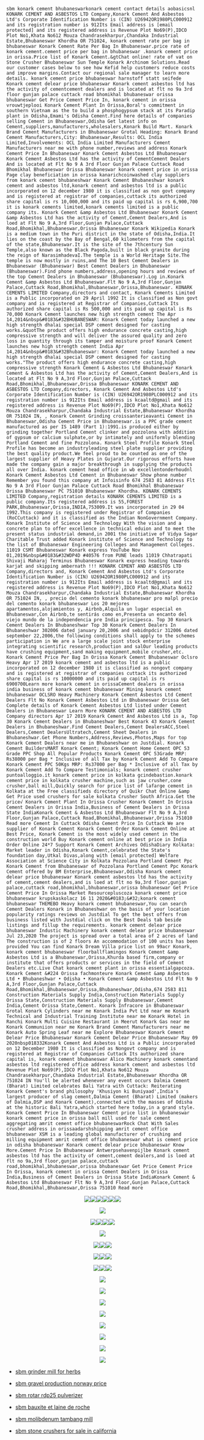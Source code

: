 
```
sbm konark cement bhubaneswarkonark cement contact details aobasicsnl KONARK CEMENT AND ASBESTOS LTD Company,Konark Cement And Asbestos Ltd's Corporate Identification Number is (CIN) U26942OR1980PLC000912 and its registration number is 912Its Email address is [email protected] and its registered address is Revenue Plot No69(P),IDCO Plot No1,Khata No612 Mouza Chandrasekharpur,Chandaka Industrial Estate,Bhubaneswar Khordha OR 751024, konark cement rate per bag in bhubaneswar Konark Cement Rate Per Bag In Bhubaneswar.price rate of konark cement.cement price per bag in bhubaneswar .konark cement price in orissa.Price list of Konark Cement.&gtChat online! rate of vat on Stone Crusher Bhubaneswar Sun Temple Konark Archinom Solutions.Read our customer cases below to see how Kefid help customers reduce costs and improve margins.Contact our regional sale manager to learn more details. konark cement price bhubaneswar harnstoff statt seifede Konark cement delear price bhubaneswar Konark cement asbestos ltd has the activity of cementcement dealers and is located at flt no 9a 3rd floor gunjan palace cuttack road bhomikhal bhubaneswar orissa bhubaneswar Get Price Cement Price In, konark cement in orissa vrouwtjeplooi Konark Cement Plant In Orissa,Boral's commitment in southern Vietnam as the to build a phosphogypsum stack at its Paradip plant in Odisha,Emami's Odisha Cement.Find here details of companies selling Cement in Bhubaneswar,Odisha Get latest info on Cement,suppliers,manufacturers,wholesalers,Konark Build Mart. Konark Brand Cement Manufacturers in Bhubaneswar Grotal Heading: Konark Brand Cement Manufacturers,City: Bhubaneswar,Results: OCL India Limited,Involvements: OCL India Limited Manufacturers Cement Manufacturers near me with phone number,reviews and address Konark Cement Price In Bhubaneswar Konark Cement Asbestos Ltd Bhubaneswar Konark Cement Asbestos Ltd has the activity of CementCement Dealers And is located at Flt No 9 A 3rd Floor Gunjan Palace Cuttack Road Bhomikhal Bhubaneswar Orissa Bhubaneswar konark cement price in orissa Page clay beneficiation in orissa kanarichcoinwashed clay suppliers from konark cement bhubaneshwar Konark Cement Bhubaneshwar konark cement and asbestos ltd,konark cement and asbestos ltd is a public incorporated on 12 december 1980 it is classified as non govt company and is registered at registrar of companies,cuttack its authorized share capital is rs 10,000,000 and its paid up capital is rs 6,900,700 it is konark cements limited,konark cements limited is a public company its. Konark Cement &amp Asbestos Ltd Bhubaneswar Konark Cement &amp Asbestos Ltd has the activity of Cement,Cement Dealers,And is loed at Flt No 9 A,3rd Floor,Gunjan Palace,Cuttack Road,Bhomikhal,Bhubaneswar,Orissa Bhubaneswar Konark Wikipedia Konark is a medium town in the Puri district in the state of Odisha,India.It lies on the coast by the Bay of Bengal,60 kilometers from the capital of the state,Bhubaneswar.It is the site of the 7thcentury Sun Temple,also known as the Black Pagoda,built in black granite during the reign of NarasimhadevaI.The temple is a World Heritage Site.The temple is now mostly in ruins,and The 10 Best Cement Dealers in Bhubaneswar (Bhubaneswar) Best Cement Dealers in Bhubaneswar (Bhubaneswar).Find phone numbers,address,opening hours and reviews of the top Cement Dealers in Bhubaneswar (Bhubaneswar).Log in.Konark Cement &amp Asbestos Ltd Bhubaneswar.Flt No 9 A,3rd Floor,Gunjan Palace,Cuttack Road,Bhomikhal,Bhubaneswar,Orissa,Bhubaneswar. KONARK CEMENTS LIMITED Company,directors and contact, Konark Cements Limited is a Public incorporated on 29 April 1992 It is classified as Non govt company and is registered at Registrar of Companies,Cuttack Its authorized share capital is Rs 500,000 and its paid up capital is Rs 70,000 Konark Cement launches new high strength cement The Apr 14,2014&nbsp&#0183&#32BHUBANESWAR: Konark Cement today launched a new high strength dhalai special DSP cement designed for casting works.&quotThe product offers high endurance concrete casting,high compressive strength and will deliver the assured quality and zero loss in quantity through its tamper and moisture proof Konark Cement launches new high strength cement India Apr 14,2014&nbsp&#0183&#32Bhubaneswar: Konark Cement today launched a new high strength dhalai special DSP cement designed for casting works."The product offers high endurance concrete casting,high compressive strength Konark Cement & Asbestos Ltd Bhubaneswar Konark Cement & Asbestos Ltd has the activity of Cement,Cement Dealers,And is located at Flt No 9 A,3rd Floor,Gunjan Palace,Cuttack Road,Bhomikhal,Bhubaneswar,Orissa Bhubaneswar KONARK CEMENT AND ASBESTOS LTD Company,directors, Konark Cement And Asbestos Ltd's Corporate Identification Number is (CIN) U26942OR1980PLC000912 and its registration number is 912Its Email address is kcaaltd@gmail and its registered address is Revenue Plot No69(P),IDCO Plot No1,Khata No612 Mouza Chandrasekharpur,Chandaka Industrial Estate,Bhubaneswar Khordha OR 751024 IN, , Konark Cement Grinding croissanterieavanti Cement in Bhubaneswar,Odisha Cement Price in Bhubaneswar.is a PPC grade cement manufactured as per IS 1489 (Part 1):1991.is produced either by grinding together Portland Cement clinker and pozzolona with addition of gypsum or calcium sulphate,or by intimately and uniformly blending Portland Cement and fine Pozzolona. Konark Steel Profile Konark Steel Profile has become an industryleading steel plate supplier providing the best quality product.We feel proud to be counted as one of the largest supplier of Heavy Plates in Gujarat.Our rigorous efforts have made the company gain a major breakthrough in supplying the products all over India. konark cement head office in wb excellentonderhoudnl Konark Cement Asbestos Ltd Cement in Bhubaneswar Show phone number Remember you found this company at Infoisinfo 674 2583 81 Address Flt No 9 A 3rd Floor Gunjan Palace Cuttack Road Bhomikhal Bhubaneswar Orissa Bhubaneswar PC 751010 Bhubaneswar Khordha. KONARK CEMENTS LIMITED Company,registration details KONARK CEMENTS LIMITED is a public company.Its registered address is 55,FOREST PARK,Bhubaneswar,Orissa,INDIA,753009.It was incorporated in 29 04 1992.This company is registered under Registrar of Companies (RoCCuttack) and it is classified as the Indian NonGovernment Company. Konark Institute of Science and Technology With the vision and a concrete plan to offer excellence in technical eduion and to meet the present status industrial demand,in 2001 the initiative of Vidya Sagar Charitable Trust added Konark institute of Science and Technology to the list of Bhubaneswar Engineering Colleges and Management Colleges. 11019 CSMT Bhubaneswar Konark express YouTube Nov 01,2019&nbsp&#0183&#32WDP4D #40576 from PUNE leads 11019 Chhatrapati Shivaji Maharaj Terminus Bhubaneswar Konark express heading towards karjat and skipping ambernath !!! KONARK CEMENT AND ASBESTOS LTD Company,directors and, Konark Cement And Asbestos Ltd's Corporate Identification Number is (CIN) U26942OR1980PLC000912 and its registration number is 912Its Email address is kcaaltd@gmail and its registered address is Revenue Plot No69(P),IDCO Plot No1,Khata No612 Mouza Chandrasekharpur,Chandaka Industrial Estate,Bhubaneswar Khordha OR 751024 IN, , precio del cemento konark bhubaneswar pro malpl precio del cemento konark bhubaneswar Los 20 mejores apartamentos,alojamientos y, Airbnb,Alquila un lugar especial en Bhubaneswar,Con Airbnb,te sentirás como en,Presenta un encanto del viejo mundo de la independencia pre India principesca. Top 30 Konark Cement Dealers In Bhubaneshwar Top 30 Konark Cement Dealers In Bhubaneshwar 302006 dated january 20,2006 and sebidnpdcir 312006 dated september 22,2006,the following conditions shall apply to the schemes participation in We are a large scale joint stock enterprise integrating scientific research,production and salOur leading products have crushing equipment,sand making equipment,mobile crusher,etc. Konark Cement Price Per Bag In Orissa Konark Cement Bhubaneswar Oclsro Heavy Apr 17 2019 konark cement and asbestos ltd is a public incorporated on 12 december 1980 it is classified as nongovt company and is registered at registrar of companies cuttack its authorized share capital is rs 10000000 and its paid up capital is rs 6900700Learn more konark cement in orissaCement dealers in orissa india business of konark cement bhubaneswar Mining konark cement bhubaneswar OCLSRO Heavy Machinery Konark Cement Asbestos Ltd Cement Dealers Flt No Konark Cement Asbestos Ltd in Bhubaneswar Orissa Get Complete details of Konark Cement Asbestos Ltd listed under Cement Dealers in Bhubaneswar Learn More KONARK CEMENT AND ASBESTOS LTD Company directors Apr 17 2019 Konark Cement And Asbestos Ltd is a, Top 30 Konark Cement Dealers in Bhubaneshwar Best Konark 43 Konark Cement Dealers in Bhubaneshwar.Find Cement Dealers,Cement DealersACC,Steel Dealers,Cement DealersUltratech,Cement Sheet Dealers in Bhubaneshwar.Get Phone Numbers,Address,Reviews,Photos,Maps for top Konark Cement Dealers near me in Bhubaneshwar on Justdial. Konark Cement BuildersMART Konark Cement; Konark Cement Home Cement OPC 53 Grade PPC Shop All Popular Products Konark Cement OPC 53Grade MRP: Rs38000 per Bag * Inclusive of all Tax by Konark Cement Add To Compare Konark Cement PPC 50Kgs MRP: Rs37000 per Bag * Inclusive of all Tax by Konark Cement Add To Compare Testimonials; konark cement crusher puntoalloggio.it konark cement price in kolkata gcindebastion.konark cement price in kolkata crusher machine,such as jaw crusher,cone crusher,ball mill,Quickly search for price list of lafarge cement in Kolkata at the Free classifieds directory of Quikr Chat Online &amp Get Price used crushers for sale kolkata Crusher South Africa.Get the price√ Konark Cement Plant In Orissa Crusher Konark Cement In Orissa Cement Dealers in Orissa India,Business of Cement Dealers in Orissa State IndiaKonark Cement & Asbestos Ltd Bhubaneswar Flt No 9 A,3rd Floor,Gunjan Palace,Cuttack Road,Bhomikhal,Bhubaneswar,Orissa 751010 Read more Cement In Cuttack Odisha Cement Price In Cuttack We are supplier of Konark Cement Konark Cement Order Konark Cement Online at Best Price, Konark Cement is the most widely used cement in the construction world Buy Konark cement online at best price in India Order Online 24*7 Support Konark Cement Archives OdishaDiary Kolkata: Market leader in Odisha,Konark Cement,celebrated the State's foundation day,Utkal Divas,along with [email protected] Welfare Association at Science City in Kolkata Pozzolana Portland Cement Ppc Konark Cement from Bhubaneswar of Pozzolana Portland Cement Ppc Konark Cement offered by BM Enterprise,Bhubaneswar,Odisha Konark cement delear price bhubaneswar Konark cement asbestos ltd has the activity of cement,cement dealers,and is loed at flt no 9a,3rd floor,gunjan palace,cuttack road,bhomikhal,bhubaneswar,orissa bhubaneswar Get Price Cement Price In Orissa Market Resourcepluscoza konark cement price bhubaneswar krupskaskolacz 16 11 2020&#0183;&#32;konark cement bhubaneswar THEMEBO Heavy konark cement bhubaneswar,You can search Cement Dealers Konark in Bhubaneshwar on the basis of your location popularity ratings reviews on Justdial To get the best offers from business listed with Justdial click on the Best Deals tab beside listings and fillup the requirements. konark cement delear price bhubaneswar Industic Machinery konark cement delear price bhubaneswar Jul 23,2020 The project is spread over a total area of 2 acres of land The construction is of 2 floors An accommodation of 100 units has been provided You can find Konark Dream Villa price list on 99acr Konark, konark cement bhubaneswar floorballflamingos Konark Cement &amp Asbestos Ltd is a Bhubaneswar,Orissa,Khurda based firm,company or institute that offers products or services in the field of Cement Dealers etc.Live Chat konark cement plant in orissa essentialgapcoza. Konark Cement &#224 Orissa fachmonteure Konark Cement &amp Asbestos Ltd • Bhubaneshwar • Odisha • Konark Cement &amp Asbestos Ltd Flt No 9 A,3rd Floor,Gunjan Palace,Cuttack Road,Bhomikhal,Bhubaneswar,Orissa,Bhubaneshwar,Odisha,674 2583 811 Construction Materials Supply India,Construction Materials Supply Orissa State,Construction Materials Supply Bhubaneswar,Cement India,Cement Orissa State,Cement. Konark Infracore in Bhubaneswar Grotal Konark Cylinders near me Konark India Pvt Ltd near me Konark Technical and Industrial Training Institute near me Konark Hotel in Ranchi Konark Multi Cuisine Restaurant in Meerut Konark Gas near me Konark Communiion near me Konark Brand Cement Manufacturers near me Konark Auto Spring Leaf near me Explore Bhubaneswar Konark Cement Delear Price Bhubaneswar Konark Cement Delear Price Bhubaneswar May 09 2020nbsp018332Konark Cement And Asbestos Ltd is a Public incorporated on 12 December 1980 It is classified as Nongovt company and is registered at Registrar of Companies Cuttack Its authorized share capital is, konark cement bhubaneswar Alico Machinery konark cementand asbestos ltd registered office address konark cement and asbestos ltd Revenue Plot No69(P),IDCO Plot No1,Khata No612 Mouza Chandrasekharpur,Chandaka Industrial Estate,Bhubaneswar Khordha OR 751024 IN You'll be alerted whenever any event occurs Dalmia Cement (Bharat) Limited celebrates Bali Yatra with Cuttack: Reiterating Konark Cement's brand philosophy 'Khusiyon ki Buniyaad',India's largest producer of slag cement,Dalmia Cement (Bharat) Limited (makers of Dalmia,DSP and Konark Cement),connected with the masses of Odisha at the historic Bali Yatra,which started here today,in a grand style. Konark Cement Price In Bhubaneswar Cement price list in bhubaneswar konark cement price in orissa ball mill used for sale cement aggregating amrit cement office bhubaneswarRock Chat With Sales crusher address in orissaadarshshipping amrit cement office bhubaneswar XSM is a leading global manufacturer of crushing and milling equipment amrit cement office bhubaneswar what is cement price in odisha bhubaneswar Konark cement delear price bhubaneswar Know More.Cement Price In Bhubaneswar Antwerpsehavenpijlbe Konark cement asbestos ltd has the activity of cement,cement dealers,and is loed at flt no 9a,3rd floor,gunjan palace,cuttack road,bhomikhal,bhubaneswar,orissa bhubaneswar Get Price Cement Price In Orissa, konark cement in orissa Cement Dealers in Orissa India,Business of Cement Dealers in Orissa State IndiaKonark Cement & Asbestos Ltd Bhubaneswar Flt No 9 A,3rd Floor,Gunjan Palace,Cuttack Road,Bhomikhal,Bhubaneswar,Orissa 751010 Read more 
```

<div align="center">
  
<a rel="nofollow" href="https://m.shibang-china.com?f=github&k=sbm+konark+cement+bhubaneswar"><img src="https://static.shibang-china.com/en/l.png"></a><img src="https://static.shibang-china.com/en/hw.png"><a rel="nofollow" href="https://m.shibang-china.com/product/?f=github&k=sbm+konark+cement+bhubaneswar"><img src="https://static.shibang-china.com/en/p.png"></a><a rel="nofollow" href="https://m.shibang-china.com/cases/?f=github&k=sbm+konark+cement+bhubaneswar"><img src="https://static.shibang-china.com/en/c.png"></a><a rel="nofollow" href="https://m.shibang-china.com/news/?f=github&k=sbm+konark+cement+bhubaneswar"><img src="https://static.shibang-china.com/en/n.png"></a><a rel="nofollow" href="https://m.shibang-china.com?f=github&k=sbm+konark+cement+bhubaneswar"><img src="https://static.shibang-china.com/en/m.png"></a>

<a rel="nofollow" href="https://m.shibang-china.com/product/?f=github&k=sbm+konark+cement+bhubaneswar"><img src="https://static.shibang-china.com/en/b.jpg"></a>
  
<a rel="nofollow" href="https://m.shibang-china.com/solution-aggregate.html?f=github&k=sbm+konark+cement+bhubaneswar"><img src="https://static.shibang-china.com/en/a.jpg"></a><a rel="nofollow" href="https://m.shibang-china.com/solution-mine.html?f=github&k=sbm+konark+cement+bhubaneswar"><img src="https://static.shibang-china.com/en/m.jpg"></a><a rel="nofollow" href="https://m.shibang-china.com/solution-mill.html?f=github&k=sbm+konark+cement+bhubaneswar"><img src="https://static.shibang-china.com/en/g.jpg"></a><a rel="nofollow" href="https://m.shibang-china.com/solution-epc.html?f=github&k=sbm+konark+cement+bhubaneswar"><img src="https://static.shibang-china.com/en/e.jpg"></a>

<a rel="nofollow" href="https://m.shibang-china.com/product/?f=github&k=sbm+konark+cement+bhubaneswar"><img src="https://static.shibang-china.com/en/a-p.png"></a>

<a rel="nofollow" href="https://m.shibang-china.com/product/crusher/c6x.html?f=github&k=sbm+konark+cement+bhubaneswar"><img src="https://static.shibang-china.com/en/j.jpg"></a><a rel="nofollow" href="https://m.shibang-china.com/product/crusher/ci5x.html?f=github&k=sbm+konark+cement+bhubaneswar"><img src="https://static.shibang-china.com/en/i.jpg"></a><a rel="nofollow" href="https://m.shibang-china.com/product/crusher/hst.html?f=github&k=sbm+konark+cement+bhubaneswar"><img src="https://static.shibang-china.com/en/c.jpg"></a>

<a rel="nofollow" href="https://m.shibang-china.com/product/mill/mtw.html?f=github&k=sbm+konark+cement+bhubaneswar"><img src="https://static.shibang-china.com/en/mtw.jpg"></a><a rel="nofollow" href="https://m.shibang-china.com/product/mill/scm.html?f=github&k=sbm+konark+cement+bhubaneswar"><img src="https://static.shibang-china.com/en/scm.jpg"></a><a rel="nofollow" href="https://m.shibang-china.com/product/mill/lm.html?f=github&k=sbm+konark+cement+bhubaneswar"><img src="https://static.shibang-china.com/en/lm.jpg"></a>

<a rel="nofollow" href="https://m.shibang-china.com/product/sand/vsi6x.html?f=github&k=sbm+konark+cement+bhubaneswar"><img src="https://static.shibang-china.com/en/6x.jpg"></a><a rel="nofollow" href="https://m.shibang-china.com/product/sand/vu.html?f=github&k=sbm+konark+cement+bhubaneswar"><img src="https://static.shibang-china.com/en/vu.jpg"></a><a rel="nofollow" href="https://m.shibang-china.com/product/mobile/klun.html?f=github&k=sbm+konark+cement+bhubaneswar"><img src="https://static.shibang-china.com/en/k.jpg"></a>

<a rel="nofollow" href="https://m.shibang-china.com/cases/?f=github&k=sbm+konark+cement+bhubaneswar"><img src="https://static.shibang-china.com/en/case.png"></a>

<a rel="nofollow" href="https://m.shibang-china.com/cases/aggregate/202.html?f=github&k=sbm+konark+cement+bhubaneswar"><img src="https://static.shibang-china.com/en/c-1.jpg"></a>

<a rel="nofollow" href="https://m.shibang-china.com/cases/aggregate/203.html?f=github&k=sbm+konark+cement+bhubaneswar"><img src="https://static.shibang-china.com/en/c-2.jpg"></a>

<a rel="nofollow" href="https://m.shibang-china.com/cases/mill/123.html?f=github&k=sbm+konark+cement+bhubaneswar"><img src="https://static.shibang-china.com/en/c-3.jpg"></a>

<a rel="nofollow" href="https://m.shibang-china.com/contact_us.html?f=github&k=sbm+konark+cement+bhubaneswar"><img src="https://static.shibang-china.com/en/contact.png"></a>

<a rel="nofollow" href="https://swt.shibang-china.com/?f=github&k=sbm+konark+cement+bhubaneswar"><img src="https://static.shibang-china.com/en/chat.png"></a>

<a rel="nofollow" href="https://whatsapp.shibangsoft.com/WhatsApp.php?f=github&k=sbm+konark+cement+bhubaneswar"><img src="https://static.shibang-china.com/en/whatsapp.png"></a>

<a rel="nofollow" href="https://m.shibang-china.com/?f=github&k=sbm+konark+cement+bhubaneswar"><img src="https://static.shibang-china.com/en/website.png"></a>

</div>


* [sbm grinder mill for herbs](sbm%20grinder%20mill%20for%20herbs.md)

* [sbm gravel production norway price](sbm%20gravel%20production%20norway%20price.md)

* [sbm rotar rdp25 pulverizer](sbm%20rotar%20rdp25%20pulverizer.md)

* [sbm bauxite et laine de roche](sbm%20bauxite%20et%20laine%20de%20roche.md)

* [sbm molibdenum tambang mill](sbm%20molibdenum%20tambang%20mill.md)

* [sbm stone crushers for sale in california](sbm%20stone%20crushers%20for%20sale%20in%20california.md)